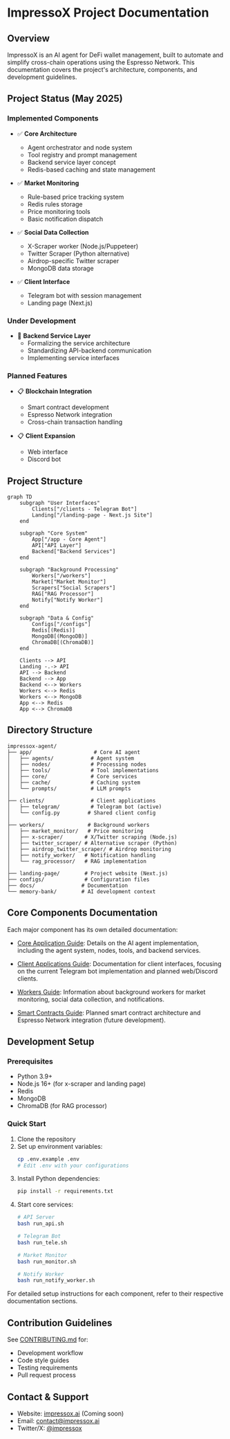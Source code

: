 # ImpressoX Project Documentation

## Overview

ImpressoX is an AI agent for DeFi wallet management, built to automate and simplify cross-chain operations using the Espresso Network. This documentation covers the project's architecture, components, and development guidelines.

## Project Status (May 2025)

### Implemented Components
- ✅ **Core Architecture**
  - Agent orchestrator and node system
  - Tool registry and prompt management
  - Backend service layer concept
  - Redis-based caching and state management

- ✅ **Market Monitoring**
  - Rule-based price tracking system
  - Redis rules storage
  - Price monitoring tools
  - Basic notification dispatch

- ✅ **Social Data Collection**
  - X-Scraper worker (Node.js/Puppeteer)
  - Twitter Scraper (Python alternative)
  - Airdrop-specific Twitter scraper
  - MongoDB data storage

- ✅ **Client Interface**
  - Telegram bot with session management
  - Landing page (Next.js)

### Under Development
- 🔄 **Backend Service Layer**
  - Formalizing the service architecture
  - Standardizing API-backend communication
  - Implementing service interfaces

### Planned Features
- 📋 **Blockchain Integration**
  - Smart contract development
  - Espresso Network integration
  - Cross-chain transaction handling

- 📋 **Client Expansion**
  - Web interface
  - Discord bot

## Project Structure

```mermaid
graph TD
    subgraph "User Interfaces"
        Clients["/clients - Telegram Bot"]
        Landing["/landing-page - Next.js Site"]
    end

    subgraph "Core System"
        App["/app - Core Agent"]
        API["API Layer"]
        Backend["Backend Services"]
    end

    subgraph "Background Processing"
        Workers["/workers"]
        Market["Market Monitor"]
        Scrapers["Social Scrapers"]
        RAG["RAG Processor"]
        Notify["Notify Worker"]
    end

    subgraph "Data & Config"
        Configs["/configs"]
        Redis[(Redis)]
        MongoDB[(MongoDB)]
        ChromaDB[(ChromaDB)]
    end

    Clients --> API
    Landing -.-> API
    API --> Backend
    Backend --> App
    Backend <--> Workers
    Workers <--> Redis
    Workers <--> MongoDB
    App <--> Redis
    App <--> ChromaDB
```

## Directory Structure

```
impressox-agent/
├── app/                    # Core AI agent
│   ├── agents/            # Agent system
│   ├── nodes/             # Processing nodes
│   ├── tools/             # Tool implementations
│   ├── core/              # Core services
│   ├── cache/             # Caching system
│   └── prompts/           # LLM prompts
│
├── clients/               # Client applications
│   ├── telegram/          # Telegram bot (active)
│   └── config.py         # Shared client config
│
├── workers/              # Background workers
│   ├── market_monitor/   # Price monitoring
│   ├── x-scraper/       # X/Twitter scraping (Node.js)
│   ├── twitter_scraper/ # Alternative scraper (Python)
│   ├── airdrop_twitter_scraper/ # Airdrop monitoring
│   ├── notify_worker/   # Notification handling
│   └── rag_processor/   # RAG implementation
│
├── landing-page/        # Project website (Next.js)
├── configs/             # Configuration files
├── docs/               # Documentation
└── memory-bank/        # AI development context
```

## Core Components Documentation

Each major component has its own detailed documentation:

- [Core Application Guide](app/README.md): Details on the AI agent implementation, including the agent system, nodes, tools, and backend services.
  
- [Client Applications Guide](clients/README.md): Documentation for client interfaces, focusing on the current Telegram bot implementation and planned web/Discord clients.
  
- [Workers Guide](workers/README.md): Information about background workers for market monitoring, social data collection, and notifications.
  
- [Smart Contracts Guide](contracts/README.md): Planned smart contract architecture and Espresso Network integration (future development).

## Development Setup

### Prerequisites
- Python 3.9+
- Node.js 16+ (for x-scraper and landing page)
- Redis
- MongoDB
- ChromaDB (for RAG processor)

### Quick Start
1. Clone the repository
2. Set up environment variables:
   ```bash
   cp .env.example .env
   # Edit .env with your configurations
   ```
3. Install Python dependencies:
   ```bash
   pip install -r requirements.txt
   ```
4. Start core services:
   ```bash
   # API Server
   bash run_api.sh

   # Telegram Bot
   bash run_tele.sh

   # Market Monitor
   bash run_monitor.sh

   # Notify Worker
   bash run_notify_worker.sh
   ```

For detailed setup instructions for each component, refer to their respective documentation sections.

## Contribution Guidelines

See [CONTRIBUTING.md](../CONTRIBUTING.md) for:
- Development workflow
- Code style guides
- Testing requirements
- Pull request process

## Contact & Support

- Website: [impressox.ai](https://impressox.ai) (Coming soon)
- Email: [contact@impressox.ai](mailto:contact@impressox.ai)
- Twitter/X: [@impressox](https://twitter.com/impressox)
